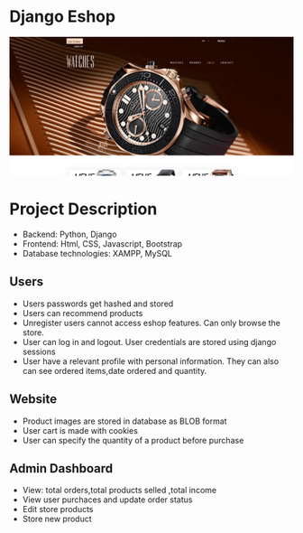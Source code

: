 # Django Eshop 
![Alt text](https://github.com/name-in-use/Django-Eshop/blob/master/Product_Database_Images/website.JPG?raw=true) 

# Project Description
- Backend: Python, Django
- Frontend: Html, CSS, Javascript, Bootstrap
- Database technologies: XAMPP, MySQL
## Users
- Users passwords get hashed and stored
- Users  can recommend products
- Unregister users cannot access eshop features. Can only browse the store.
- User can log in and logout. User credentials are stored using django sessions
- User have a relevant profile with personal information. They can also can see ordered items,date ordered and quantity.

## Website
- Product images are stored in database as BLOB format
- User cart is made with cookies
- User can specify the quantity of a product before purchase


## Admin Dashboard
- View: total orders,total products selled ,total income
- View user purchaces and update order status
- Edit store products
- Store new product
